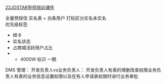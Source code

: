 [22JDSTAR导师培训课件](https://joyspace.jd.com/teams/j1zgad6TKuCB5AVUZgTuY/9sZdgzbjIzjwncoIezwj)


全量预授信  实名表  +  白条用户
打标区分实名未实名   
优先级标签 
- 绑卡
- 实名状态
- 占商城活跃用户占比
- + 4000W 标识 一期




DMS 管理：
开发负责人vs业务负责人：
开发负责人有表的增删改查权限业务负责人有表的业务信息设置权限以及在有人申请表权限时进行业务审批